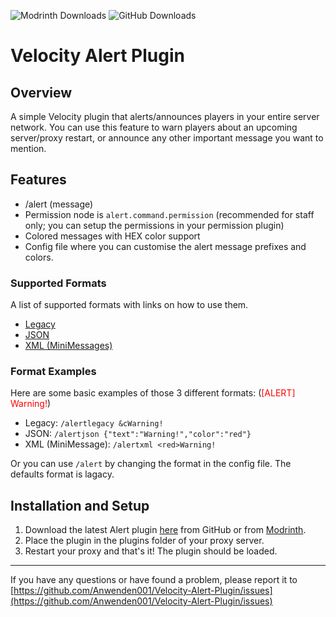 ![Modrinth Downloads](https://img.shields.io/modrinth/dt/velocity-alert?label=Modrinth%20Downloads&logo=modrinth&color=brightgreen)
![GitHub Downloads](https://img.shields.io/github/downloads/Anwenden001/Velocity-Alert-Plugin/total?label=GitHub%20Downloads&logo=github&color=blue)
# Velocity Alert Plugin
## Overview
A simple Velocity plugin that alerts/announces players in your entire server network. You can use this feature to warn players about an upcoming server/proxy restart, or announce any other important message you want to mention.

## Features
* /alert (message)
* Permission node is `alert.command.permission` (recommended for staff only; you can setup the permissions in your permission plugin)
* Colored messages with HEX color support
* Config file where you can customise the alert message prefixes and colors.

### Supported Formats
A list of supported formats with links on how to use them.
- [Legacy](https://www.digminecraft.com/lists/color_list_pc.php)
- [JSON](https://minecraft.wiki/w/Raw_JSON_text_format)
- [XML (MiniMessages)](https://docs.advntr.dev/minimessage/format.html#minimessage-format)

### Format Examples
Here are some basic examples of those 3 different formats: (<span style="color:red">[ALERT] Warning!</span>)
- Legacy: `/alertlegacy &cWarning!`
- JSON: `/alertjson {"text":"Warning!","color":"red"}`
- XML (MiniMessage): `/alertxml <red>Warning!`

Or you can use `/alert` by changing the format in the config file. The defaults format is lagacy.

## Installation and Setup
1. Download the latest Alert plugin [here](https://github.com/Anwenden001/Velocity-Alert-Plugin/releases/tag/v1.5) from GitHub or from [Modrinth](https://modrinth.com/plugin/velocity-alert).
2. Place the plugin in the plugins folder of your proxy server.
3. Restart your proxy and that's it! The plugin should be loaded.

<hr>

If you have any questions or have found a problem, please report it to  [https://github.com/Anwenden001/Velocity-Alert-Plugin/issues](https://github.com/Anwenden001/Velocity-Alert-Plugin/issues)
